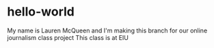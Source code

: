 # hello-world

My name is Lauren McQueen and I'm making this branch for our online journalism class project
This class is at EIU
